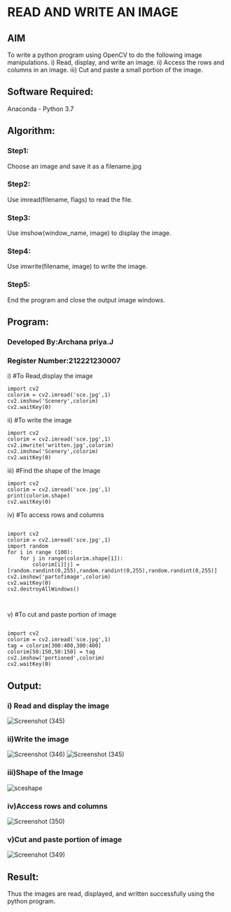# READ AND WRITE AN IMAGE
## AIM
To write a python program using OpenCV to do the following image manipulations.
i) Read, display, and write an image.
ii) Access the rows and columns in an image.
iii) Cut and paste a small portion of the image.

## Software Required:
Anaconda - Python 3.7
## Algorithm:
### Step1:
Choose an image and save it as a filename.jpg
### Step2:
Use imread(filename, flags) to read the file.
### Step3:
Use imshow(window_name, image) to display the image.
### Step4:
Use imwrite(filename, image) to write the image.
### Step5:
End the program and close the output image windows.
## Program:
### Developed By:Archana priya.J
### Register Number:212221230007 
i) #To Read,display the image
```
import cv2
colorim = cv2.imread('sce.jpg',1)
cv2.imshow('Scenery',colorim)
cv2.waitKey(0)
```
ii) #To write the image
```
import cv2
colorim = cv2.imread('sce.jpg',1)
cv2.imwrite('written.jpg',colorim)
cv2.imshow('Scenery',colorim)
cv2.waitKey(0)
```
iii) #Find the shape of the Image
```
import cv2
colorim = cv2.imread('sce.jpg',1)
print(colorim.shape)
cv2.waitKey(0)
```
iv) #To access rows and columns

```

import cv2
colorim = cv2.imread('sce.jpg',1)
import random
for i in range (100):
    for j in range(colorim.shape[1]):
        colorim[i][j] = [random.randint(0,255),random.randint(0,255),random.randint(0,255)]
cv2.imshow('partofimage',colorim)
cv2.waitKey(0)
cv2.destroyAllWindows()



```
v) #To cut and paste portion of image
```python3

import cv2
colorim = cv2.imread('sce.jpg',1)
tag = colorim[300:400,300:400]
colorim[50:150,50:150] = tag
cv2.imshow('portioned',colorim)
cv2.waitKey(0)

```

## Output:

### i) Read and display the image
![Screenshot (345)](https://user-images.githubusercontent.com/93427594/225084276-4ead96a9-2379-4714-ab30-a5b4c04125d1.png)

### ii)Write the image
![Screenshot (346)](https://user-images.githubusercontent.com/93427594/225085161-0f88d929-3427-48b0-89bc-b5522c206513.png)
![Screenshot (345)](https://user-images.githubusercontent.com/93427594/225084276-4ead96a9-2379-4714-ab30-a5b4c04125d1.png)
### iii)Shape of the Image
![sceshape](https://user-images.githubusercontent.com/93427594/225085293-13e7bcdc-0b57-428a-bf10-ddc79b946caf.png)
### iv)Access rows and columns
![Screenshot (350)](https://user-images.githubusercontent.com/93427594/225084710-6eaa41e5-bf98-468f-be3a-760557454f06.png)
### v)Cut and paste portion of image
![Screenshot (349)](https://user-images.githubusercontent.com/93427594/225084436-15adbc83-b945-4cad-8136-581375888b3c.png)



## Result:
Thus the images are read, displayed, and written successfully using the python program.


